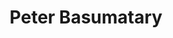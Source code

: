 ---
username: Peter
name: Peter Basumatary
title: Peter Basumatary
email: u22ece1018@cit.ac.in
phone: 7637811645
avatar: Peter.jpg
role: CHIEF CONVENOR
type: convenor
roll: 20220231018
branch: ECE
education: Btech
priority: 3
---